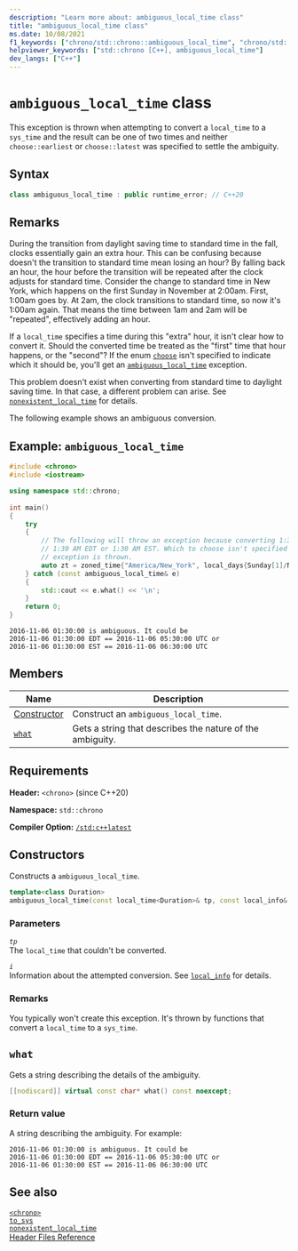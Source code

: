 ```yaml
---
description: "Learn more about: ambiguous_local_time class"
title: "ambiguous_local_time class"
ms.date: 10/08/2021
f1_keywords: ["chrono/std::chrono::ambiguous_local_time", "chrono/std::chrono::ambiguous_local_time::what"]
helpviewer_keywords: ["std::chrono [C++], ambiguous_local_time"]
dev_langs: ["C++"]
---
```


# `ambiguous_local_time` class

This exception is thrown when attempting to convert a `local_time` to a `sys_time` and the result can be one of two times and neither `choose::earliest` or `choose::latest` was specified to settle the ambiguity.

## Syntax

```cpp
class ambiguous_local_time : public runtime_error; // C++20
```

## Remarks

During the transition from daylight saving time to standard time in the fall, clocks essentially gain an extra hour. This can be confusing because doesn't the transition to standard time mean losing an hour? By falling back an hour, the hour before the transition will be repeated after the clock adjusts for standard time. Consider the change to standard time in New York, which happens on the first Sunday in November at 2:00am. First, 1:00am goes by. At 2am, the clock transitions to standard time, so now it's 1:00am again. That means the time between 1am and 2am will be "repeated", effectively adding an hour.

If a `local_time` specifies a time during this "extra" hour, it isn't clear how to convert it. Should the converted time be treated as the "first" time that hour happens, or the "second"? If the enum [`choose`](choose-enum.md) isn't specified to indicate which it should be, you'll get an [`ambiguous_local_time`](ambiguous-local-time.md) exception.

This problem doesn't exist when converting from standard time to daylight saving time. In that case, a different problem can arise. See [`nonexistent_local_time`](nonexistent-local-time.md) for details.

The following example shows an ambiguous conversion.

## Example: `ambiguous_local_time`

```cpp
#include <chrono>
#include <iostream>

using namespace std::chrono;
    
int main()
{
    try
    {
        // The following will throw an exception because converting 1:30am local time to system time could be interpreted as either 
        // 1:30 AM EDT or 1:30 AM EST. Which to choose isn't specified for the conversion, so an ambiguous_local_time
        // exception is thrown.
        auto zt = zoned_time{"America/New_York", local_days{Sunday[1]/November/2016} + 1h + 30min};
    } catch (const ambiguous_local_time& e)
    {
        std::cout << e.what() << '\n';
    }
    return 0;
}
```

```output
2016-11-06 01:30:00 is ambiguous. It could be
2016-11-06 01:30:00 EDT == 2016-11-06 05:30:00 UTC or
2016-11-06 01:30:00 EST == 2016-11-06 06:30:00 UTC
```

## Members

|Name|Description|
|----------|-----------------|
| [Constructor](#ctor) | Construct an `ambiguous_local_time`. |
| [`what`](#what) | Gets a string that describes the nature of the ambiguity. |

## Requirements

**Header:** `<chrono>` (since C++20)

**Namespace:** `std::chrono`

**Compiler Option:** [`/std:c++latest`](../build/reference/std-specify-language-standard-version.md)

## <a name="ctor"></a> Constructors

Constructs a `ambiguous_local_time`.

```cpp
template<class Duration>
ambiguous_local_time(const local_time<Duration>& tp, const local_info& i);
```

### Parameters

*`tp`*\
The `local_time` that couldn't be converted.

*`i`*\
Information about the attempted conversion. See [`local_info`](local-info-struct.md) for details.

### Remarks

You typically won't create this exception. It's thrown by functions that convert a `local_time` to a `sys_time`.

## <a name="what"></a> `what`

Gets a string describing the details of the ambiguity.

```cpp
[[nodiscard]] virtual const char* what() const noexcept;
```

### Return value

A string describing the ambiguity. For example:

```output
2016-11-06 01:30:00 is ambiguous. It could be
2016-11-06 01:30:00 EDT == 2016-11-06 05:30:00 UTC or
2016-11-06 01:30:00 EST == 2016-11-06 06:30:00 UTC
```

## See also

[`<chrono>`](../standard-library/chrono.md)\
[`to_sys` ](month-day-class.md)\
[`nonexistent_local_time`](nonexistent-local-time.md)\
[Header Files Reference](cpp-standard-library-header-files.md)
